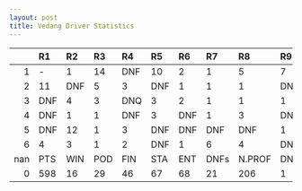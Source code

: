 ```yaml
---
layout: post 
title: Vedang Driver Statistics
--- 
```


|     | R1   | R2   | R3   | R4   | R5   | R6   | R7   | R8     | R9   | R10   | R11   | R12   | Points   | Pos   |
|----:|:-----|:-----|:-----|:-----|:-----|:-----|:-----|:-------|:-----|:------|:------|:------|:---------|:------|
|   1 | -    | 1    | 14   | DNF  | 10   | 2    | 1    | 5      | 7    | 9     | 11.0  | DNF   | 21.0     | 17.0  |
|   2 | 11   | DNF  | 5    | 3    | DNF  | 1    | 1    | 1      | DNF  | 7     | 2.0   | 8     | 34.0     | 13.0  |
|   3 | DNF  | 4    | 3    | DNQ  | 3    | 2    | 1    | 1      | 1    | DNF   | 1.0   | DNF   | 28.0     | 12.0  |
|   4 | DNF  | 1    | 1    | DNF  | 3    | DNF  | 1    | 3      | DNF  | 5     | 2.0   | 3     | 4.0      | 23.0  |
|   5 | DNF  | 12   | 1    | 3    | DNF  | DNF  | DNF  | DNF    | 1    | DNF   | 5.0   | DNF   | 6.0      | 22.0  |
|   6 | 4    | 3    | 1    | 2    | DNF  | 1    | 6    | 4      | DNF  | nan   | nan   | nan   | 0.0      | 40.0  |
| nan | PTS  | WIN  | POD  | FIN  | STA  | ENT  | DNFs | N.PROF | DNQ  | %FIN  | PPR   | BST   | CHA      | RNK   |
|   0 | 598  | 16   | 29   | 46   | 67   | 68   | 21   | 206    | 1    | 68.66 | 8.79  | 1     | 0.0      | 1.0   |